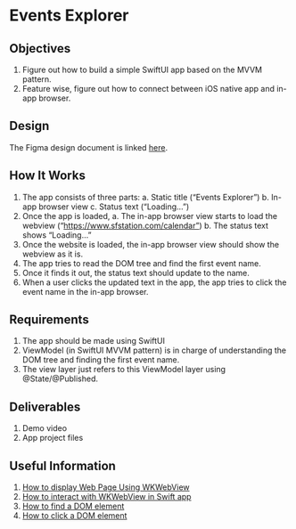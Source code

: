 # Events Explorer

## Objectives
1. Figure out how to build a simple SwiftUI app based on the MVVM pattern.
2. Feature wise, figure out how to connect between iOS native app and in-app browser.

## Design
The Figma design document is linked [here](https://www.figma.com/file/zIZxhjtu7pbzavfpaohiT7/Events-Explorer?node-id=0%3A1&t=Lj8s59uK3OTjf9fg-1).

## How It Works
1. The app consists of three parts:
  a. Static title (“Events Explorer”)
  b. In-app browser view
  c. Status text (“Loading…”)
2. Once the app is loaded,
  a. The in-app browser view starts to load the webview (“https://www.sfstation.com/calendar”)
  b. The status text shows “Loading…”
3. Once the website is loaded, the in-app browser view should show the webview as it is.
4. The app tries to read the DOM tree and find the first event name.
5. Once it finds it out, the status text should update to the name.
6. When a user clicks the updated text in the app, the app tries to click the event name in the in-app browser.

## Requirements
1. The app should be made using SwiftUI
2. ViewModel (in SwiftUI MVVM pattern) is in charge of understanding the DOM tree and finding the first event name.
3. The view layer just refers to this ViewModel layer using @State/@Published.

## Deliverables
1. Demo video
2. App project files

## Useful Information
1. [How to display Web Page Using WKWebView](https://www.appcoda.com/swiftui-wkwebview/)
2. [How to interact with WKWebView in Swift app](https://medium.com/@mushtaque87/webkit-4bd5cf3dc08)
3. [How to find a DOM element](https://www.w3schools.com/jsref/met_document_queryselector.asp)
4. [How to click a DOM element](https://www.w3schools.com/jsref/met_html_click.asp)
